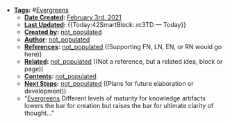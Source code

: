 - **[Tags](<Tags.md>):** #[Evergreens](<Evergreens.md>)
    - **[Date Created](<Date Created.md>):** [February 3rd, 2021](<February 3rd, 2021.md>)
    - **[Last Updated](<Last Updated.md>):** {{Today:42SmartBlock:.rc3TD — Today}}
    - **[Created by](<Created by.md>):** [not_populated](<not_populated.md>)
    - **[Author](<Author.md>):** [not_populated](<not_populated.md>)
    - **[References](<References.md>):** [not_populated](<not_populated.md>) ((Supporting FN, LN, EN, or RN would go here))
    - **[Related](<Related.md>):** [not_populated](<not_populated.md>) ((Not a reference, but a related idea, block or page))
    - **[Contents](<Contents.md>):** [not_populated](<not_populated.md>)
    - **[Next Steps](<Next Steps.md>):** [not_populated](<not_populated.md>) ((Plans for future elaboration or development))
    - "[Evergreens](<Evergreens.md>) Different levels of maturity for knowledge artifacts lowers the bar for creation but raises the bar for ultimate clarity of thought..."
